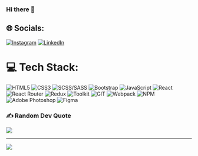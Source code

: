 ### Hi there 👋















## 🌐 Socials:
[![Instagram](https://img.shields.io/badge/Instagram-F7016E?logo=Instagram&logoColor=white)](https://www.instagram.com/mutixxl/) [![LinkedIn](https://img.shields.io/badge/LinkedIn-%230077B5.svg?logo=linkedin&logoColor=white)]() 

# 💻 Tech Stack:
![HTML5](https://img.shields.io/badge/html5-%23E34F26.svg?style=for-the-badge&logo=html5&logoColor=white)
![CSS3](https://img.shields.io/badge/css3-%231572B6.svg?style=for-the-badge&logo=css3&logoColor=white)
![SCSS/SASS](https://img.shields.io/badge/SCSS/SASS-C76395.svg?style=for-the-badge&logo=SASS&logoColor=white)
![Bootstrap](https://img.shields.io/badge/bootstrap-%23563D7C.svg?style=for-the-badge&logo=bootstrap&logoColor=white)
![JavaScript](https://img.shields.io/badge/javascript-%23323330.svg?style=for-the-badge&logo=javascript&logoColor=%23F7DF1E)
![React](https://img.shields.io/badge/react-%2320232a.svg?style=for-the-badge&logo=react&logoColor=%2361DAFB)
![React Router](https://img.shields.io/badge/React_Router-CA4245?style=for-the-badge&logo=react-router&logoColor=white)
![Redux](https://img.shields.io/badge/Redux-%2320232a.svg?style=for-the-badge&logo=Redux&logoColor=%2361DAFB)
![Toolkit](https://img.shields.io/badge/Redux_TOOLKIT-764CBC.svg?style=for-the-badge&logo=Redux&logoColor=%2361DAFB)
![GIT](https://img.shields.io/badge/git-E94E31.svg?style=for-the-badge&logo=git&logoColor=white)
![Webpack](https://img.shields.io/badge/webpack-1C78C0.svg?style=for-the-badge&logo=webpack&logoColor=white)
![NPM](https://img.shields.io/badge/NPM-C53635.svg?style=for-the-badge&logo=npm&logoColor=white)
![Adobe Photoshop](https://img.shields.io/badge/adobephotoshop-001D34?style=for-the-badge&logo=adobephotoshop&logoColor=white)
![Figma](https://img.shields.io/badge/figma-02D084.svg?style=for-the-badge&logo=figma&logoColor=white)

### ✍️ Random Dev Quote
![](https://quotes-github-readme.vercel.app/api?type=horizontal&theme=radical)

---
[![](https://visitcount.itsvg.in/api?id=Nizami9&icon=0&color=0)](https://visitcount.itsvg.in)

<!-- Proudly created with GPRM ( https://gprm.itsvg.in ) -->
